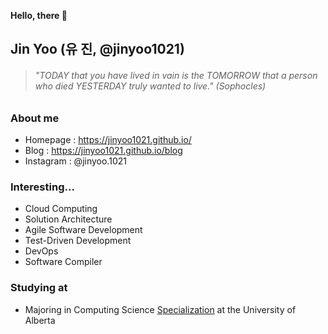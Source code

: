 **Hello, there 👋**

## Jin Yoo (유 진, @jinyoo1021)

> ###### *"TODAY that you have lived in vain is the TOMORROW that a person who died YESTERDAY truly wanted to live."* (Sophocles)

### About me
- Homepage : https://jinyoo1021.github.io/
- Blog : https://jinyoo1021.github.io/blog
- Instagram : @jinyoo.1021

### Interesting...
- Cloud Computing
- Solution Architecture
- Agile Software Development
- Test-Driven Development
- DevOps
- Software Compiler

### Studying at
- Majoring in Computing Science [Specialization](https://www.ualberta.ca/computing-science/undergraduate-studies/programs-and-admissions/specialization.html) at the University of Alberta
